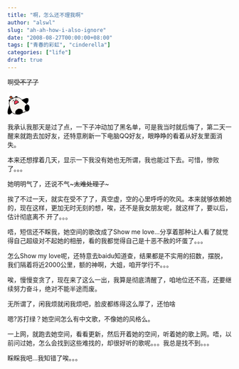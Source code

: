 ```yaml
---
title: "啊，怎么还不理我啊"
author: "alswl"
slug: "ah-ah-how-i-also-ignore"
date: "2008-08-27T00:00:00+08:00"
tags: ["青春的彩虹", "cinderella"]
categories: ["life"]
draft: true
---
```


啊~~~~受不了了~~~~

![B_0004](../../static/images/upload_dropbox/200808/b_0004.gif)

我承认我那天是过了点，一下子冲动加了黑名单，可是我当时就后悔了，第二天一醒来就跑去加好友，还特意刷新一下电脑QQ好友，眼睁睁的看着从好友里面消失。

本来还想撑着几天，显示一下我没有她也无所谓，我也能过下去。可惜，惨败了。。。

她明明气了，还说不气~~~太难处理了~~~

挨了不过一天，就实在受不了了，真空虚，空的心里呼呼的吹风。本来就够依赖她的，现在这样，更加无时无刻的想，唉，还不是我女朋友呢，就这样了，要以后，估计彻底离不
开了。。。

唔，短信还不睬我，她空间的歌改成了Show me love...分享着那种让人看了就觉得自己超级对不起她的相册，看的我都觉得自己是十恶不赦的坏蛋了。。。

怎么Show my love呢，还特意去baidu知道查，结果都是不实用的招数，摆脱，我们隔着将近2000公里，额的神啊，大姐，咱开学行不。。。

唉，慢慢变贪了，现在来了这么一出，我算是彻底清醒了，咱地位还不高，还要继续努力奋斗，绝对不能半途而废。

无所谓了，闲我烦就闲我烦吧，脸皮都练得这么厚了，还怕啥

嗯?苏打绿？她空间怎么有中文歌，不像她的风格么。

一上网，就跑去她空间，看看更新，然后开着她的空间，听着她的歌上网。唔，以前问过她，怎么会找到这些难找的，却很好听的歌呢。。。我总是找不到。。。

睬睬我吧...我知错了唉。。。
